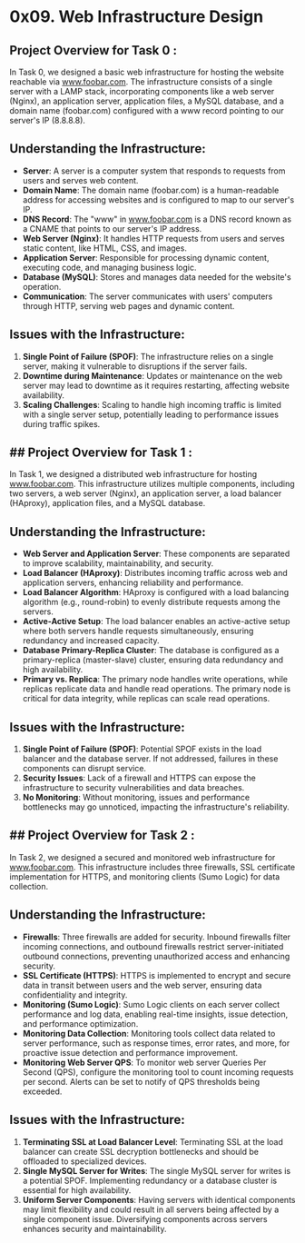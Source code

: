 # 0x09. Web Infrastructure Design

## Project Overview for Task 0 :

In Task 0, we designed a basic web infrastructure for hosting the website reachable via www.foobar.com. The infrastructure consists of a single server with a LAMP stack, incorporating components like a web server (Nginx), an application server, application files, a MySQL database, and a domain name (foobar.com) configured with a www record pointing to our server's IP (8.8.8.8).

## Understanding the Infrastructure:

- **Server**: A server is a computer system that responds to requests from users and serves web content.
- **Domain Name**: The domain name (foobar.com) is a human-readable address for accessing websites and is configured to map to our server's IP.
- **DNS Record**: The "www" in www.foobar.com is a DNS record known as a CNAME that points to our server's IP address.
- **Web Server (Nginx)**: It handles HTTP requests from users and serves static content, like HTML, CSS, and images.
- **Application Server**: Responsible for processing dynamic content, executing code, and managing business logic.
- **Database (MySQL)**: Stores and manages data needed for the website's operation.
- **Communication**: The server communicates with users' computers through HTTP, serving web pages and dynamic content.

## Issues with the Infrastructure:

1. **Single Point of Failure (SPOF)**: The infrastructure relies on a single server, making it vulnerable to disruptions if the server fails.
2. **Downtime during Maintenance**: Updates or maintenance on the web server may lead to downtime as it requires restarting, affecting website availability.
3. **Scaling Challenges**: Scaling to handle high incoming traffic is limited with a single server setup, potentially leading to performance issues during traffic spikes.

## ## Project Overview for Task 1 :
In Task 1, we designed a distributed web infrastructure for hosting www.foobar.com. This infrastructure utilizes multiple components, including two servers, a web server (Nginx), an application server, a load balancer (HAproxy), application files, and a MySQL database.

## Understanding the Infrastructure:

- **Web Server and Application Server**: These components are separated to improve scalability, maintainability, and security.
- **Load Balancer (HAproxy)**: Distributes incoming traffic across web and application servers, enhancing reliability and performance.
- **Load Balancer Algorithm**: HAproxy is configured with a load balancing algorithm (e.g., round-robin) to evenly distribute requests among the servers.
- **Active-Active Setup**: The load balancer enables an active-active setup where both servers handle requests simultaneously, ensuring redundancy and increased capacity.
- **Database Primary-Replica Cluster**: The database is configured as a primary-replica (master-slave) cluster, ensuring data redundancy and high availability.
- **Primary vs. Replica**: The primary node handles write operations, while replicas replicate data and handle read operations. The primary node is critical for data integrity, while replicas can scale read operations.

## Issues with the Infrastructure:

1. **Single Point of Failure (SPOF)**: Potential SPOF exists in the load balancer and the database server. If not addressed, failures in these components can disrupt service.
2. **Security Issues**: Lack of a firewall and HTTPS can expose the infrastructure to security vulnerabilities and data breaches.
3. **No Monitoring**: Without monitoring, issues and performance bottlenecks may go unnoticed, impacting the infrastructure's reliability.

## ## Project Overview for Task 2 :
In Task 2, we designed a secured and monitored web infrastructure for www.foobar.com. This infrastructure includes three firewalls, SSL certificate implementation for HTTPS, and monitoring clients (Sumo Logic) for data collection.

## Understanding the Infrastructure:

- **Firewalls**: Three firewalls are added for security. Inbound firewalls filter incoming connections, and outbound firewalls restrict server-initiated outbound connections, preventing unauthorized access and enhancing security.
- **SSL Certificate (HTTPS)**: HTTPS is implemented to encrypt and secure data in transit between users and the web server, ensuring data confidentiality and integrity.
- **Monitoring (Sumo Logic)**: Sumo Logic clients on each server collect performance and log data, enabling real-time insights, issue detection, and performance optimization.
- **Monitoring Data Collection**: Monitoring tools collect data related to server performance, such as response times, error rates, and more, for proactive issue detection and performance improvement.
- **Monitoring Web Server QPS**: To monitor web server Queries Per Second (QPS), configure the monitoring tool to count incoming requests per second. Alerts can be set to notify of QPS thresholds being exceeded.

## Issues with the Infrastructure:

1. **Terminating SSL at Load Balancer Level**: Terminating SSL at the load balancer can create SSL decryption bottlenecks and should be offloaded to specialized devices.
2. **Single MySQL Server for Writes**: The single MySQL server for writes is a potential SPOF. Implementing redundancy or a database cluster is essential for high availability.
3. **Uniform Server Components**: Having servers with identical components may limit flexibility and could result in all servers being affected by a single component issue. Diversifying components across servers enhances security and maintainability.
